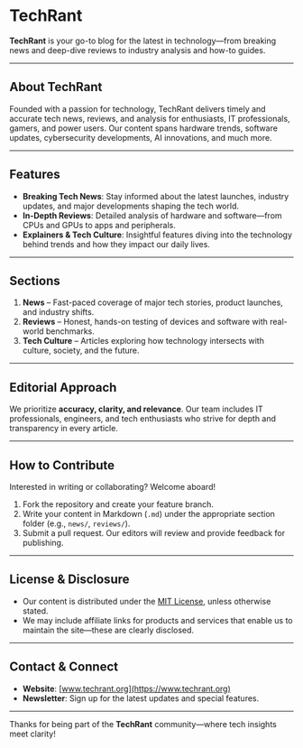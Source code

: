 # TechRant

**TechRant** is your go-to blog for the latest in technology—from breaking news and deep-dive reviews to industry analysis and how-to guides.

---

## About TechRant

Founded with a passion for technology, TechRant delivers timely and accurate tech news, reviews, and analysis for enthusiasts, IT professionals, gamers, and power users. Our content spans hardware trends, software updates, cybersecurity developments, AI innovations, and much more.

---

## Features

- **Breaking Tech News**: Stay informed about the latest launches, industry updates, and major developments shaping the tech world.
- **In-Depth Reviews**: Detailed analysis of hardware and software—from CPUs and GPUs to apps and peripherals.
- **Explainers & Tech Culture**: Insightful features diving into the technology behind trends and how they impact our daily lives.

---

## Sections

1. **News** – Fast-paced coverage of major tech stories, product launches, and industry shifts.
2. **Reviews** – Honest, hands-on testing of devices and software with real-world benchmarks.
3. **Tech Culture** – Articles exploring how technology intersects with culture, society, and the future.


---

## Editorial Approach

We prioritize **accuracy, clarity, and relevance**. Our team includes IT professionals, engineers, and tech enthusiasts who strive for depth and transparency in every article.

---

## How to Contribute

Interested in writing or collaborating? Welcome aboard!

1. Fork the repository and create your feature branch.
2. Write your content in Markdown (`.md`) under the appropriate section folder (e.g., `news/`, `reviews/`).
3. Submit a pull request. Our editors will review and provide feedback for publishing.

---

## License & Disclosure

- Our content is distributed under the [MIT License](LICENSE), unless otherwise stated.
- We may include affiliate links for products and services that enable us to maintain the site—these are clearly disclosed.

---

## Contact & Connect

- **Website**: [www.techrant.org](https://www.techrant.org)
- **Newsletter**: Sign up for the latest updates and special features.

---

Thanks for being part of the **TechRant** community—where tech insights meet clarity!
